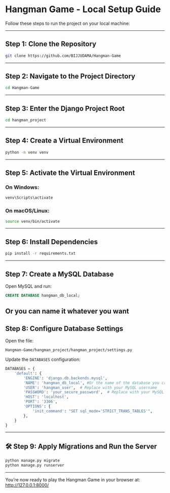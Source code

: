 # Hangman Game - Local Setup Guide

Follow these steps to run the project on your local machine:

---

## Step 1: Clone the Repository
```bash
git clone https://github.com/BIJJUDAMA/Hangman-Game
```

---

## Step 2: Navigate to the Project Directory
```bash
cd Hangman-Game
```

---

## Step 3: Enter the Django Project Root
```bash
cd hangman_project
```

---

## Step 4: Create a Virtual Environment
```bash
python -m venv venv
```

---

## Step 5: Activate the Virtual Environment

### On **Windows**:
```bash
venv\Scripts\activate
```

### On **macOS/Linux**:
```bash
source venv/bin/activate
```

---

## Step 6: Install Dependencies
```bash
pip install -r requirements.txt
```

---

## Step 7: Create a MySQL Database

Open MySQL and run:
```sql
CREATE DATABASE hangman_db_local;
```
Or you can name it whatever you want
---

## Step 8: Configure Database Settings

Open the file:
```
Hangman-Game/hangman_project/hangman_project/settings.py
```

Update the `DATABASES` configuration:
```python
DATABASES = {
    'default': {
        'ENGINE': 'django.db.backends.mysql',
        'NAME': 'hangman_db_local', #Or the name of the database you created
        'USER': 'hangman_user',  # Replace with your MySQL username
        'PASSWORD': 'your_secure_password',  # Replace with your MySQL password
        'HOST': 'localhost',
        'PORT': '3306',
        'OPTIONS': {
            'init_command': "SET sql_mode='STRICT_TRANS_TABLES'",
        },
    }
}
```

---

## 🛠️ Step 9: Apply Migrations and Run the Server
```bash
python manage.py migrate
python manage.py runserver
```

---

You’re now ready to play the Hangman Game in your browser at:  
http://127.0.0.1:8000/
